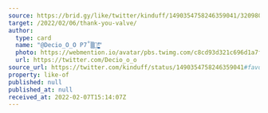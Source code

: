 ```yaml
---
source: https://brid.gy/like/twitter/kinduff/1490354758246359041/320980442
target: /2022/02/06/thank-you-valve/
author:
  type: card
  name: "@Decio_O_O P7˚▒'̴̨̘͍͈̼̺̪̣̻̹͈̞̞̙̰̼͉̲͍̔̾̆ͅͅ"
  photo: https://webmention.io/avatar/pbs.twimg.com/c8cd93d321c696d1a7fd48f7632cf46d1a3bade365f23f42abef15dc56218179.jpg
  url: https://twitter.com/Decio_o_o
source_url: https://twitter.com/kinduff/status/1490354758246359041#favorited-by-320980442
property: like-of
published: null
published_at: null
received_at: 2022-02-07T15:14:07Z
---
```


